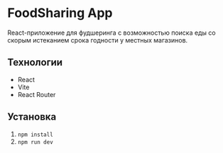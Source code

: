 # FoodSharing App

React-приложение для фудшеринга с возможностью поиска еды со скорым истеканием срока годности у местных магазинов.

## Технологии
- React
- Vite
- React Router

## Установка
1. `npm install`
2. `npm run dev`
